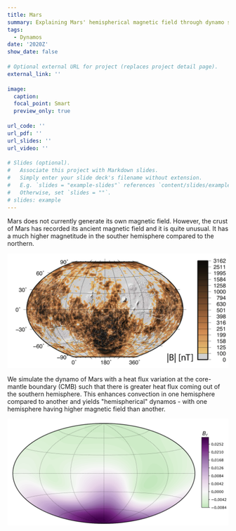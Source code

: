 ```yaml
---
title: Mars
summary: Explaining Mars' hemispherical magnetic field through dynamo simulations with imposed heat flux
tags:
  - Dynamos
date: '2020Z'
show_date: false

# Optional external URL for project (replaces project detail page).
external_link: ''

image:
  caption:
  focal_point: Smart
  preview_only: true

url_code: ''
url_pdf: ''
url_slides: ''
url_video: ''

# Slides (optional).
#   Associate this project with Markdown slides.
#   Simply enter your slide deck's filename without extension.
#   E.g. `slides = "example-slides"` references `content/slides/example-slides.md`.
#   Otherwise, set `slides = ""`.
# slides: example
---
```


Mars does not currently generate its own magnetic field. However, the crust of Mars has recorded its ancient magnetic field and it is quite unusual. It has a much higher magnetitude in the souther hemisphere compared to the northern.

![Magnetic field of Mars](Mars_bfield.png)

We simulate the dynamo of Mars with a heat flux variation at the core-mantle boundary (CMB) such that there is greater heat flux coming out of the southern hemisphere. This enhances convection in one hemisphere compared to another and yields "hemispherical" dynamos - with one hemisphere having higher magnetic field than another.

![Simulated magnetic field of Mars](Mars_bsim.png)